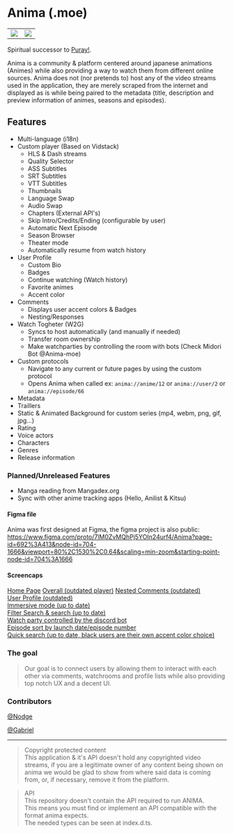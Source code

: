 # Anima (.moe)

<table>
  <tr>
    <td> <img src="anima-home-and-metadata.gif?raw=true" ></td>
    <td><img src="anima-player.gif?raw=true"></td>
  </tr>
</table>

Spiritual successor to [Puray!](https://github.com/fernandordev/puray.moe).

Anima is a community & platform centered around japanese animations (Animes) while also providing a way to watch them from different online sources.
Anima does not (nor pretends to) host any of the video streams used in the application, they are merely scraped from the internet and displayed as is while being paired to the metadata (title, description and preview information of animes, seasons and episodes).

## Features
- Multi-language (i18n)
- Custom player (Based on Vidstack)
  - HLS & Dash streams
  - Quality Selector
  - ASS Subtitles
  - SRT Subtitles
  - VTT Subtitles
  - Thumbnails
  - Language Swap
  - Audio Swap
  - Chapters (External API's)
  - Skip Intro/Credits/Ending (configurable by user)
  - Automatic Next Episode
  - Season Browser
  - Theater mode
  - Automatically resume from watch history
- User Profile
  - Custom Bio
  - Badges
  - Continue watching (Watch history)
  - Favorite animes
  - Accent color
- Comments
  - Displays user accent colors & Badges
  - Nesting/Responses
- Watch Togheter (W2G)
  - Syncs to host automatically (and manually if needed)
  - Transfer room ownership
  - Make watchparties by controlling the room with bots (Check Midori Bot @Anima-moe)
- Custom protocols
  - Navigate to any current or future pages by using the custom protocol <br/>
  - Opens Anima when called
  ex: `anima://anime/12` or `anima://user/2` or `anima://episode/66`
- Metadata
 - Traillers
 - Static & Animated Background for custom series (mp4, webm, png, gif, jpg...)
 - Rating
 - Voice actors
 - Characters
 - Genres
 - Release information

### Planned/Unreleased Features
- Manga reading from Mangadex.org
- Sync with other anime tracking apps (Hello, Anilist & Kitsu)

#### Figma file
Anima was first designed at Figma, the figma project is also public:<br/>
https://www.figma.com/proto/7lM0ZvMQhPj5YOIn24urf4/Anima?page-id=692%3A413&node-id=704-1666&viewport=80%2C1530%2C0.64&scaling=min-zoom&starting-point-node-id=704%3A1666

#### Screencaps
[Home Page](https://media.discordapp.net/attachments/1066166955750457456/1101969826206986380/image.png)
[Overall (outdated player)](https://cdn.discordapp.com/attachments/729245319392657459/1097751686673596476/explorer_64tusRp0GC.mp4)
[Nested Comments (outdated)](https://media.discordapp.net/attachments/1066347628691996753/1080369385199390760/anima-desktop_0MbC3kQmW9.gif)<br/>
[User Profile (outdated)](https://cdn.discordapp.com/attachments/1066347628691996753/1077823877427777567/anima-desktop_wyjR2GlxBJ.mp4)<br/>
[Immersive mode (up to date)](https://cdn.discordapp.com/attachments/1066166955750457456/1102464336305332354/NVIDIA_Share_eQR5uE7v6q.mp4)<br/>
[Filter Search & search (up to date)](https://media.discordapp.net/attachments/1066166955750457456/1104843205435990097/image.png)<br/>
[Watch party controlled by the discord bot](https://media.discordapp.net/attachments/1066166955750457456/1104835670557602002/image.png)<br/>
[Episode sort by launch date/episode number](https://media.discordapp.net/attachments/1066166955750457456/1103539160993779762/anima-desktop_k9jncrsAM7.gif)<br/>
[Quick search (up to date, black users are their own accent color choice)](https://media.discordapp.net/attachments/1066166955750457456/1098249390419869817/image.png)<br/>



### The goal
> Our goal is to connect users by allowing them to interact with each other via comments, watchrooms and profile lists while also providing top notch UX and a decent UI.

### Contributors
[@Nodge](https://github.com/nodgear)

[@Gabriel](https://github.com/GabrielMar)

---
> Copyright protected content<br/>
> This application & it's API doesn't hold any copyrighted video streams, if you are a legitimate owner of any content being shown on anima we would be glad to show from where said data is coming from, or, if necessary, remove it from the platform.

> API<br/>
> This repository doesn't contain the API required to run ANIMA.<br/>
> This means you must find or implement an API compatible with the format anima expects.<br/>
> The needed types can be seen at index.d.ts.<br/>


